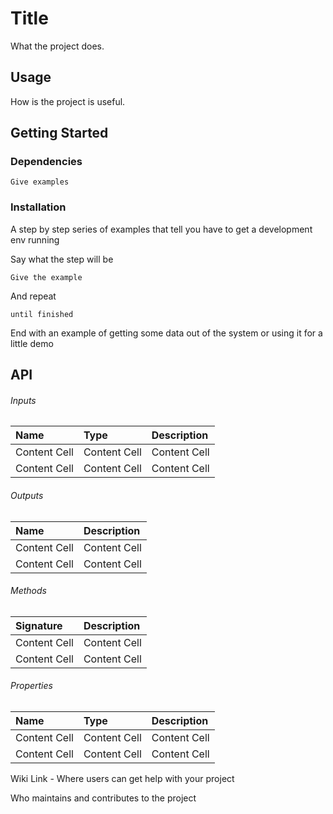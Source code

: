 # Title
What the project does.

## Usage
How is the project is useful.

## Getting Started


### Dependencies

```
Give examples
```

### Installation

A step by step series of examples that tell you have to get a development env running

Say what the step will be

```
Give the example
```

And repeat

```
until finished
```

End with an example of getting some data out of the system or using it for a little demo


## API


###### Inputs

| Name | Type | Description |
| :--- |:--- | :--- |
| Content Cell  | Content Cell  | Content Cell |
| Content Cell  | Content Cell  | Content Cell |


###### Outputs

| Name | Description |
| :--- | :--- | 
| Content Cell  | Content Cell  |
| Content Cell  | Content Cell  |


###### Methods

| Signature | Description |
| :--- | :--- | 
| Content Cell  | Content Cell  |
| Content Cell  | Content Cell  |



###### Properties

| Name | Type | Description |
| :--- | :--- | :--- |
| Content Cell  | Content Cell  | Content Cell |
| Content Cell  | Content Cell  | Content Cell |



Wiki Link - Where users can get help with your project

Who maintains and contributes to the project



